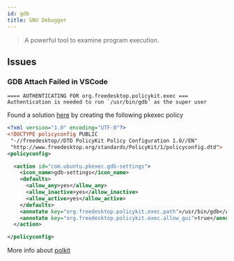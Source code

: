 ```yaml
---
id: gdb
title: GNU Debugger
---
```


> A powerful tool to examine program execution.

## Issues

### GDB Attach Failed in VSCode

```
==== AUTHENTICATING FOR org.freedesktop.policykit.exec ===
Authentication is needed to run `/usr/bin/gdb’ as the super user
```

Found a solution [here](https://github.com/microsoft/vscode-remote-release/issues/2053) by creating the following pkexec policy

```xml /usr/share/polkit-1/actions/com.ubuntu.pkexec.gdb.policy
<?xml version="1.0" encoding="UTF-8"?>
<!DOCTYPE policyconfig PUBLIC
 "-//freedesktop//DTD PolicyKit Policy Configuration 1.0//EN"
 "http://www.freedesktop.org/standards/PolicyKit/1/policyconfig.dtd">
<policyconfig>

  <action id="com.ubuntu.pkexec.gdb-settings">
    <icon_name>gdb-settings</icon_name>
    <defaults>
      <allow_any>yes</allow_any>
      <allow_inactive>yes</allow_inactive>
      <allow_active>yes</allow_active>
    </defaults>
    <annotate key="org.freedesktop.policykit.exec.path">/usr/bin/gdb</annotate>
    <annotate key="org.freedesktop.policykit.exec.allow_gui">true</annotate>
  </action>

</policyconfig>
```

More info about [polkit](https://github.blog/2021-06-10-privilege-escalation-polkit-root-on-linux-with-bug/)
